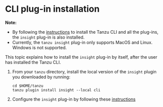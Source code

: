 # CLI plug-in installation

**Note:**

- By following the [instructions](../install-tanzu-cli.md) to install the Tanzu CLI and all the plug-ins, the `insight` plug-in is also installed.
- Currently, the `tanzu insight` plug-in only supports MacOS and Linux. Windows is not supported.

This topic explains how to install the `insight` plug-in by itself, after the user has installed the Tanzu CLI.

1. From your `tanzu` directory, install the local version of the `insight` plugin you downloaded by running:

    ```
    cd $HOME/tanzu
    tanzu plugin install insight --local cli
    ```

1. Configure the `insight` plug-in by following these [instructions](cli-configuration.md)
